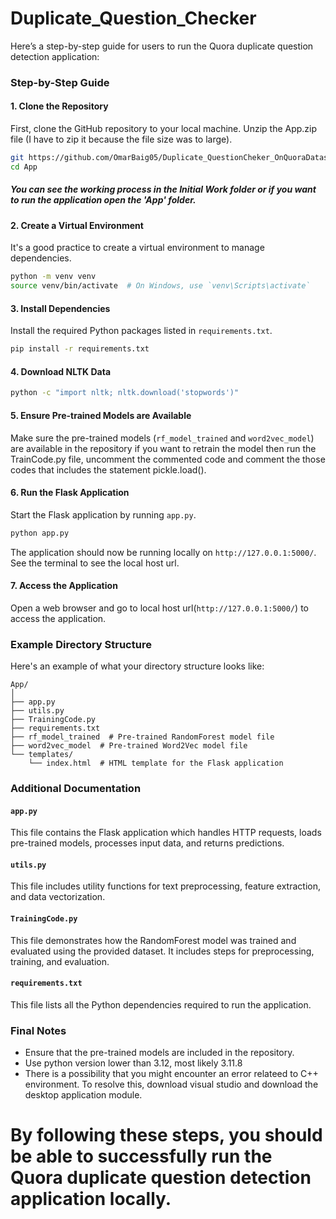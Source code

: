 # Duplicate_Question_Checker


Here’s a step-by-step guide for users to run the Quora duplicate question detection application:

### Step-by-Step Guide

#### 1. Clone the Repository
First, clone the GitHub repository to your local machine.
Unzip the App.zip file (I have to zip it because the file size was to large).

```sh
git https://github.com/OmarBaig05/Duplicate_QuestionCheker_OnQuoraDataset.git
cd App
```
##### You can see the working process in the Initial Work folder or if you want to run the application open the 'App' folder.
#### 2. Create a Virtual Environment
It's a good practice to create a virtual environment to manage dependencies.

```sh
python -m venv venv
source venv/bin/activate  # On Windows, use `venv\Scripts\activate`
```

#### 3. Install Dependencies
Install the required Python packages listed in `requirements.txt`.

```sh
pip install -r requirements.txt
```

#### 4. Download NLTK Data
```sh
python -c "import nltk; nltk.download('stopwords')"
```

#### 5. Ensure Pre-trained Models are Available
Make sure the pre-trained models (`rf_model_trained` and `word2vec_model`) are available in the repository if you want to retrain the model then run the TrainCode.py file, uncomment the commented code and comment the those codes that includes the statement pickle.load().

#### 6. Run the Flask Application
Start the Flask application by running `app.py`.

```sh
python app.py
```

The application should now be running locally on `http://127.0.0.1:5000/`. See the terminal to see the local host url.

#### 7. Access the Application
Open a web browser and go to local host url(`http://127.0.0.1:5000/`) to access the application.

### Example Directory Structure
Here's an example of what your directory structure looks like:

```
App/
│
├── app.py
├── utils.py
├── TrainingCode.py
├── requirements.txt
├── rf_model_trained  # Pre-trained RandomForest model file
├── word2vec_model  # Pre-trained Word2Vec model file
└── templates/
    └── index.html  # HTML template for the Flask application
```

### Additional Documentation
#### `app.py`
This file contains the Flask application which handles HTTP requests, loads pre-trained models, processes input data, and returns predictions.

#### `utils.py`
This file includes utility functions for text preprocessing, feature extraction, and data vectorization.

#### `TrainingCode.py`
This file demonstrates how the RandomForest model was trained and evaluated using the provided dataset. It includes steps for preprocessing, training, and evaluation.

#### `requirements.txt`
This file lists all the Python dependencies required to run the application.

### Final Notes
- Ensure that the pre-trained models are included in the repository.
- Use python version lower than 3.12, most likely 3.11.8
- There is a possibility that you might encounter an error relateed to C++ environment. To resolve this, download visual studio and download the desktop application module.

By following these steps, you should be able to successfully run the Quora duplicate question detection application locally.
=======